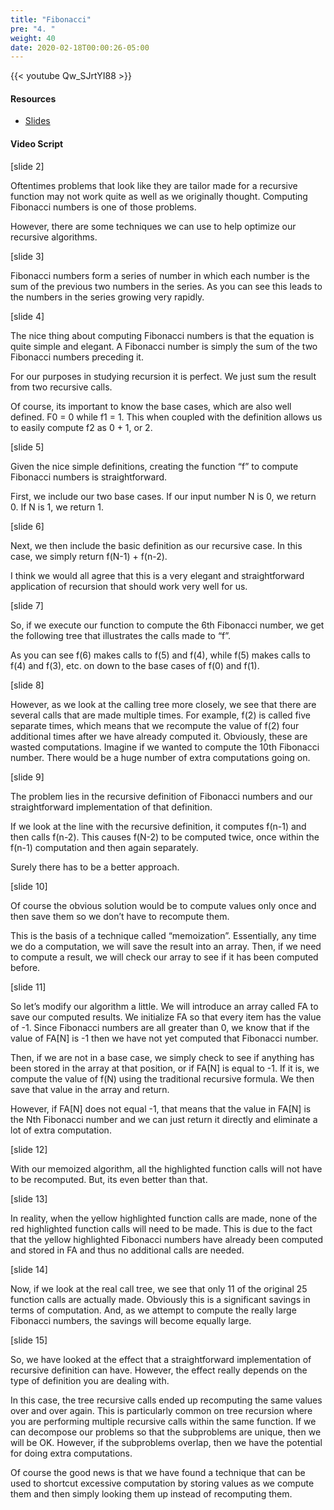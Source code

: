 ```yaml
---
title: "Fibonacci"
pre: "4. "
weight: 40
date: 2020-02-18T00:00:26-05:00
---
```


{{< youtube Qw_SJrtYI88 >}}

#### Resources

* [Slides](/3-cc310/06-recursion/04-fibonacci-slides.pptx)

#### Video Script

[slide 2]

Oftentimes problems that look like they are tailor made for a recursive function
may not work quite as well as we originally thought. Computing Fibonacci numbers
is one of those problems.

However, there are some techniques we can use to help optimize our recursive
algorithms.

[slide 3]

Fibonacci numbers form a series of number in which each number is the sum of the
previous two numbers in the series. As you can see this leads to the numbers in
the series growing very rapidly.

[slide 4]

The nice thing about computing Fibonacci numbers is that the equation is quite
simple and elegant. A Fibonacci number is simply the sum of the two Fibonacci
numbers preceding it.

For our purposes in studying recursion it is perfect. We just sum the result
from two recursive calls.

Of course, its important to know the base cases, which are also well defined. F0
= 0 while f1 = 1. This when coupled with the definition allows us to easily
compute f2 as 0 + 1, or 2.

[slide 5]

Given the nice simple definitions, creating the function “f” to compute
Fibonacci numbers is straightforward.

First, we include our two base cases. If our input number N is 0, we return 0.
If N is 1, we return 1.

[slide 6]

Next, we then include the basic definition as our recursive case. In this case,
we simply return f(N-1) + f(n-2).

I think we would all agree that this is a very elegant and straightforward
application of recursion that should work very well for us.

[slide 7]

So, if we execute our function to compute the 6th Fibonacci number, we get the
following tree that illustrates the calls made to “f”.

As you can see f(6) makes calls to f(5) and f(4), while f(5) makes calls to f(4)
and f(3), etc. on down to the base cases of f(0) and f(1).

[slide 8]

However, as we look at the calling tree more closely, we see that there are
several calls that are made multiple times. For example, f(2) is called five
separate times, which means that we recompute the value of f(2) four additional
times after we have already computed it. Obviously, these are wasted
computations. Imagine if we wanted to compute the 10th Fibonacci number. There
would be a huge number of extra computations going on.

[slide 9]

The problem lies in the recursive definition of Fibonacci numbers and our
straightforward implementation of that definition.

If we look at the line with the recursive definition, it computes f(n-1) and
then calls f(n-2). This causes f(N-2) to be computed twice, once within the
f(n-1) computation and then again separately.

Surely there has to be a better approach.

[slide 10]

Of course the obvious solution would be to compute values only once and then
save them so we don’t have to recompute them.

This is the basis of a technique called “memoization”. Essentially, any time we
do a computation, we will save the result into an array. Then, if we need to
compute a result, we will check our array to see if it has been computed before.

[slide 11]

So let’s modify our algorithm a little. We will introduce an array called FA to
save our computed results. We initialize FA so that every item has the value of
-1. Since Fibonacci numbers are all greater than 0, we know that if the value of
FA[N] is -1 then we have not yet computed that Fibonacci number.

Then, if we are not in a base case, we simply check to see if anything has been
stored in the array at that position, or if FA[N] is equal to -1. If it is, we
compute the value of f(N) using the traditional recursive formula. We then save
that value in the array and return.

However, if FA[N] does not equal -1, that means that the value in FA[N] is the
Nth Fibonacci number and we can just return it directly and eliminate a lot of
extra computation.

[slide 12]

With our memoized algorithm, all the highlighted function calls will not have to
be recomputed. But, its even better than that.

[slide 13]

In reality, when the yellow highlighted function calls are made, none of the red
highlighted function calls will need to be made. This is due to the fact that
the yellow highlighted Fibonacci numbers have already been computed and stored
in FA and thus no additional calls are needed.

[slide 14]

Now, if we look at the real call tree, we see that only 11 of the original 25
function calls are actually made. Obviously this is a significant savings in
terms of computation. And, as we attempt to compute the really large Fibonacci
numbers, the savings will become equally large.

[slide 15]

So, we have looked at the effect that a straightforward implementation of
recursive definition can have. However, the effect really depends on the type of
definition you are dealing with.

In this case, the tree recursive calls ended up recomputing the same values over
and over again. This is particularly common on tree recursion where you are
performing multiple recursive calls within the same function. If we can
decompose our problems so that the subproblems are unique, then we will be OK.
However, if the subproblems overlap, then we have the potential for doing extra
computations.

Of course the good news is that we have found a technique that can be used to
shortcut excessive computation by storing values as we compute them and then
simply looking them up instead of recomputing them.
